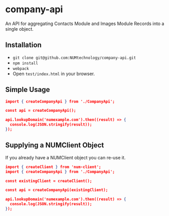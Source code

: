 # company-api

An API for aggregating Contacts Module and Images Module Records into a single object.

## Installation

- `git clone git@github.com:NUMtechnology/company-api.git`
- `npm install`
- `webpack`
- Open `test/index.html` in your browser.

## Simple Usage

```json
import { createCompanyApi } from './CompanyApi';

const api = createCompanyApi();

api.lookupDomain('numexample.com').then((result) => {
  console.log(JSON.stringify(result));
});
```

## Supplying a NUMClient Object

If you already have a NUMClient object you can re-use it.
```json
import { createClient } from 'num-client';
import { createCompanyApi } from './CompanyApi';

const existingClient = createClient();

const api = createCompanyApi(existingClient);

api.lookupDomain('numexample.com').then((result) => {
  console.log(JSON.stringify(result));
});
```